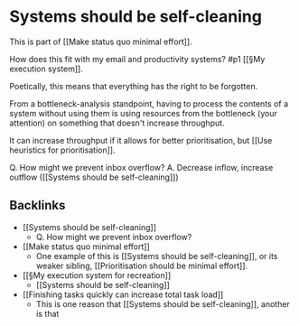# Systems should be self-cleaning
This is part of [[Make status quo minimal effort]].

How does this fit with my email and productivity systems? #p1  [[§My execution system]].

Poetically, this means that everything has the right to be forgotten.

From a bottleneck-analysis standpoint, having to process the contents of a system without using them is using resources from the bottleneck (your attention) on something that doesn't increase throughput.

It can increase throughput if it allows for better prioritisation, but [[Use heuristics for prioritisation]].

Q. How might we prevent inbox overflow?
A. Decrease inflow, increase outflow ([[Systems should be self-cleaning]])

## Backlinks
* [[Systems should be self-cleaning]]
	* Q. How might we prevent inbox overflow?
* [[Make status quo minimal effort]]
	* One example of this is [[Systems should be self-cleaning]], or its weaker sibling, [[Prioritisation should be minimal effort]].
* [[§My execution system for recreation]]
	* [[Systems should be self-cleaning]]
* [[Finishing tasks quickly can increase total task load]]
	* This is one reason that [[Systems should be self-cleaning]], another is that

<!-- {BearID:A05570D6-F573-4E54-B013-27CB03DCC9B5-4755-000002F57D1DFEE1} -->
